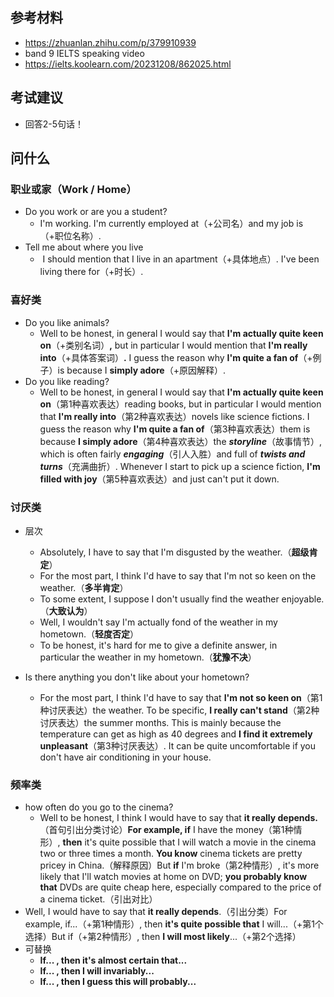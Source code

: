 ## 参考材料
- https://zhuanlan.zhihu.com/p/379910939
-  band 9 IELTS speaking video
- https://ielts.koolearn.com/20231208/862025.html

## 考试建议
- 回答2-5句话！

## 问什么
### 职业或家（Work / Home）
- Do you work or are you a student?
	-  I'm working. I'm currently employed at（+公司名）and my job is（+职位名称）.
- Tell me about where you live
	-   I should mention that I live in an apartment（+具体地点）. I've been living there for（+时长）.

### 喜好类
- Do you like animals?
	- Well to be honest, in general I would say that **I'm actually quite keen on**（+类别名词）**,** but in particular I would mention that **I'm really into**（+具体答案词）**.** I guess the reason why **I'm quite a fan of**（+例子）is because I **simply adore**（+原因解释）.
- Do you like reading?
	- Well to be honest, in general I would say that **I'm actually quite keen on**（第1种喜欢表达）reading books, but in particular I would mention that **I'm really into**（第2种喜欢表达）novels like science fictions. I guess the reason why **I'm quite a fan of**（第3种喜欢表达）them is because **I simply adore**（第4种喜欢表达）the **_storyline_**（故事情节）, which is often fairly **_engaging_**（引人入胜）and full of **_twists and turns_**（充满曲折）. Whenever I start to pick up a science fiction, **I'm filled with joy**（第5种喜欢表达）and just can't put it down.
### 讨厌类
- 层次
	- Absolutely, I have to say that I'm disgusted by the weather.（**超级肯定**）  
	- For the most part, I think I'd have to say that I'm not so keen on the weather.（**多半肯定**）  
	- To some extent, I suppose I don't usually find the weather enjoyable.（**大致认为**）  
	- Well, I wouldn't say I'm actually fond of the weather in my hometown.（**轻度否定**）  
	- To be honest, it's hard for me to give a definite answer, in particular the weather in my hometown.（**犹豫不决**）

- Is there anything you don't like about your hometown? 
	- For the most part, I think I'd have to say that **I'm not so keen on**（第1种讨厌表达）the weather. To be specific, **I really can't stand**（第2种讨厌表达）the summer months. This is mainly because the temperature can get as high as 40 degrees and **I find it extremely unpleasant**（第3种讨厌表达）. It can be quite uncomfortable if you don't have air conditioning in your house.

### 频率类
- how often do you go to the cinema?
	- Well to be honest, I think I would have to say that **it really depends.**（首句引出分类讨论）**For example, if** I have the money（第1种情形）, **then** it's quite possible that I will watch a movie in the cinema two or three times a month. **You know** cinema tickets are pretty pricey in China.（解释原因）But **if** I'm broke（第2种情形）, it's more likely that I'll watch movies at home on DVD; **you probably know that** DVDs are quite cheap here, especially compared to the price of a cinema ticket.（引出对比）
- Well, I would have to say that **it really depends**.（引出分类）For example, if...（+第1种情形）, then **it's quite possible that** I will...（+第1个选择）But if（+第2种情形）, then **I will most likely**...（+第2个选择）
- 可替换
	- **If... , then it's almost certain that...**  
	- **If... , then I will invariably...**  
	- **If... , then I guess this will probably...**


